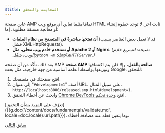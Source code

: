 ```yaml
---
$title: المعاينة والتحقق
---
```


عاين صفحة AMP تمامًا مثلما تعاين أي موقع ويب HTML ثابت آخر. لا توجد خطوة إنشاء أو معالجة مسبقة مطلوبة. إما:

  - **أن تفتحها مباشرةً في المتصفح من نظام الملفات** (قد لا تعمل بعض العناصر بسبب فشل XMLHttpRequests).
  - **أو تستخدم خادم ويب محلي، مثل Apache 2 أو Nginx**.
    *(نصيحة: لتسريع خادم الويب، شغّل<span dir="ltr" class="nowrap">`python -m SimpleHTTPServer`</span>.)*

بعد ذلك، تأكّد من أن صفحة AMP **صفحة AMP صالحة بالفعل**، وإلا فلن يتم اكتشافها وتوزيعها بواسطة أنظمة أساسية من جهة خارجية، مثل بحث Google. للتحقق:

  1. افتح صفحتك في متصفحك.
  1. أضف "<span dir="ltr" class="nowrap">`#development=1`</span>" إلى عنوان URL، على سبيل المثال، <span dir="ltr" class="nowrap">`http://localhost:8000/released.amp.html#development=1`</span>.
  1. افتح [وحدة تحكم <span dir="ltr" class="nowrap">Chrome DevTools</span>](https://developers.google.com/web/tools/chrome-devtools/debug/console/) وابحث عن أخطاء التحقق.

[تعرّف على المزيد بشأن التحقق]({{g.doc('/content/docs/fundamentals/validate.md', locale=doc.locale).url.path}})، وما يتعين فعله عند مصادفة أخطاء.

<div class="prev-next-buttons">
  <a class="button prev-button" href="{{g.doc('/content/docs/start/create/presentation_layout.md', locale=doc.locale).url.path}}"><span class="arrow-prev">سابق</span></a>
  <a class="button next-button" href="{{g.doc('/content/docs/start/create/prepare_for_discovery.md', locale=doc.locale).url.path}}"><span class="arrow-next">التالى</span></a>
</div>
